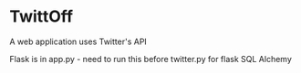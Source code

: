 # TwittOff
A web application uses Twitter's API

Flask is in app.py - need to run this before twitter.py for flask SQL Alchemy 


